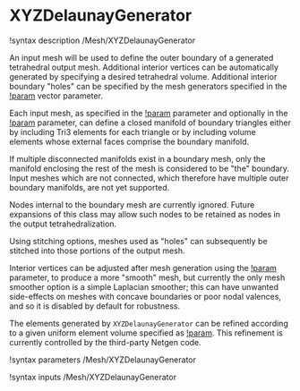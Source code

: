 # XYZDelaunayGenerator

!syntax description /Mesh/XYZDelaunayGenerator

An input mesh will be used to define the outer boundary of a
generated tetrahedral output mesh.  Additional interior vertices can
be automatically generated by specifying a desired tetrahedral volume.
Additional interior boundary "holes" can be specified by the mesh
generators specified in the [!param](/Mesh/XYZDelaunayGenerator/holes)
vector parameter.

Each input mesh, as specified in the
[!param](/Mesh/XYZDelaunayGenerator/boundary) parameter and optionally
in the [!param](/Mesh/XYZDelaunayGenerator/holes) parameter,
can define a closed manifold of boundary triangles either by including
Tri3 elements for each triangle or by including volume elements whose
external faces comprise the boundary manifold.

If multiple disconnected manifolds exist in a boundary mesh, only the
manifold enclosing the rest of the mesh is considered to be "the"
boundary.  Input meshes which are not connected, which therefore have
multiple outer boundary manifolds, are not yet supported.

Nodes internal to the boundary mesh are currently ignored.  Future
expansions of this class may allow such nodes to be retained as nodes
in the output tetrahedralization.

Using stitching options, meshes used as "holes" can subsequently be
stitched into those portions of the output mesh.

Interior vertices can be adjusted after mesh generation using the
[!param](/Mesh/XYZDelaunayGenerator/smooth_triangulation) parameter,
to produce a more "smooth" mesh, but currently the only mesh smoother
option is a simple Laplacian smoother; this can have unwanted
side-effects on meshes with concave boundaries or poor nodal valences,
and so it is disabled by default for robustness.

The elements generated by `XYZDelaunayGenerator` can be refined according
to a given uniform element volume specified as
[!param](/Mesh/XYZDelaunayGenerator/desired_volume).
This refinement is currently controlled by the third-party Netgen
code.

!syntax parameters /Mesh/XYZDelaunayGenerator

!syntax inputs /Mesh/XYZDelaunayGenerator


